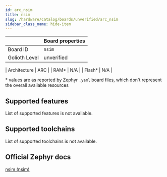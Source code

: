 ```yaml
---
id: arc_nsim
title: nsim
slug: /hardware/catalog/boards/unverified/arc_nsim
sidebar_class_name: hide-item
---
```


[//]: # (This is an auto-generated file, do not edit! Changes to it will be lost upon re-generation)



|                | Board properties     |
| -------------  | -------------------- |
| Board ID       | `nsim` |
| Golioth Level  | unverified       |

| Architecture   | ARC |
| RAM*           | N/A |
| Flash*         | N/A |

\* values are as reported by Zephyr `.yaml` board files, which don't represent the overall available resources



## Supported features

List of supported features is not available.

## Supported toolchains

List of supported toolchains is not available.

## Official Zephyr docs

[nsim (nsim)](https://docs.zephyrproject.org/latest/boards/arc/nsim/doc/index.html)
